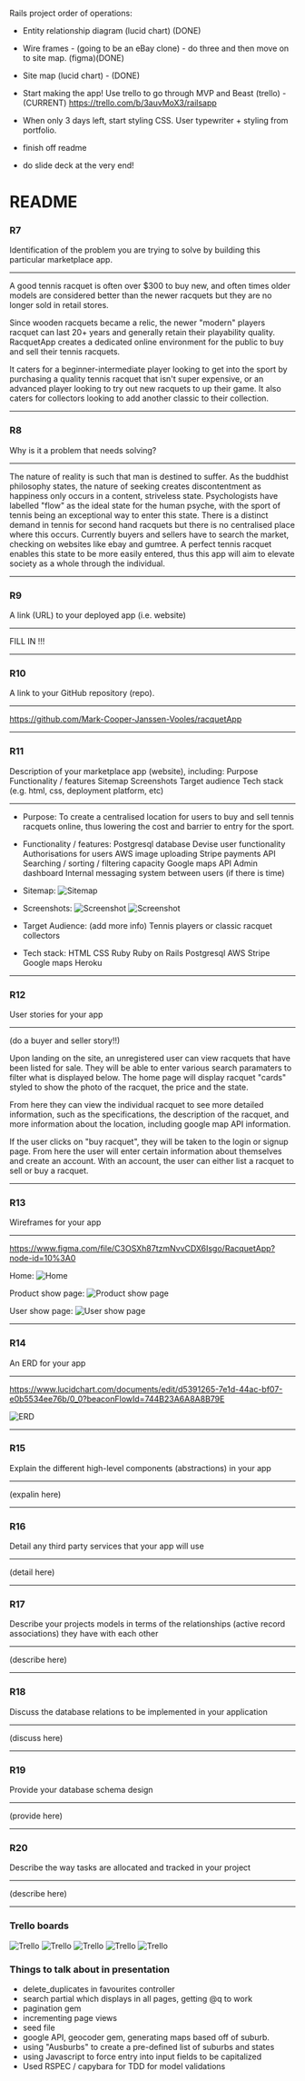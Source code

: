 Rails project order of operations:
- Entity relationship diagram (lucid chart) (DONE)
- Wire frames - (going to be an eBay clone) - do three and then move on to site map. (figma)(DONE)
- Site map (lucid chart) - (DONE)
- Start making the app! Use trello to go through MVP and Beast (trello) - (CURRENT)
https://trello.com/b/3auvMoX3/railsapp
- When only 3 days left, start styling CSS. User typewriter + styling from portfolio.

- finish off readme
- do slide deck at the very end!


# README

### R7 
Identification of the problem you are trying to solve by building this particular marketplace app.

---

A good tennis racquet is often over $300 to buy new, and often times older models are considered better than the newer racquets but they are no longer sold in retail stores. 

Since wooden racquets became a relic, the newer "modern" players racquet can last 20+ years and generally retain their playability quality. RacquetApp creates a dedicated online environment for the public to buy and sell their tennis racquets.

It caters for a beginner-intermediate player looking to get into the sport by purchasing a quality tennis racquet that isn't super expensive, or an advanced player looking to try out new racquets to up their game.  It also caters for collectors looking to add another classic to their collection.

---

### R8
Why is it a problem that needs solving?

---

The nature of reality is such that man is destined to suffer. As the buddhist philosophy states, the nature of seeking creates discontentment as happiness only occurs in a content, striveless state. Psychologists have labelled "flow" as the ideal state for the human psyche, with the sport of tennis being an exceptional way to enter this state. There is a distinct demand in tennis for second hand racquets but there is no centralised place where this occurs. Currently buyers and sellers have to search the market, checking on websites like ebay and gumtree. A perfect tennis racquet enables this state to be more easily entered, thus this app will aim to elevate society as a whole through the individual. 

---

### R9
A link (URL) to your deployed app (i.e. website)

---
FILL IN !!!

---

### R10
A link to your GitHub repository (repo).

---
https://github.com/Mark-Cooper-Janssen-Vooles/racquetApp

---

### R11
Description of your marketplace app (website), including:
Purpose
Functionality / features
Sitemap
Screenshots
Target audience
Tech stack (e.g. html, css, deployment platform, etc)

---

* Purpose: 
To create a centralised location for users to buy and sell tennis racquets online, thus lowering the cost and barrier to entry for the sport. 

* Functionality / features: 
Postgresql database
Devise user functionality
Authorisations for users
AWS image uploading
Stripe payments API
Searching / sorting / filtering capacity
Google maps API
Admin dashboard
Internal messaging system between users (if there is time)

* Sitemap:
![Sitemap](/docs/sitemap_racquetapp.png "Sitemap")

* Screenshots: 
![Screenshot](/docs/screenshot1.png "Screenshot")
![Screenshot](/docs/screenshot2.png "Screenshot")

* Target Audience: 
(add more info)
Tennis players or classic racquet collectors

* Tech stack:
HTML
CSS
Ruby
Ruby on Rails
Postgresql
AWS
Stripe
Google maps
Heroku

---

### R12

User stories for your app

---

(do a buyer and seller story!!)

Upon landing on the site, an unregistered user can view racquets that have been listed for sale. They will be able to enter various search paramaters to filter what is displayed below. The home page will display racquet "cards" styled to show the photo of the racquet, the price and the state. 

From here they can view the individual racquet to see more detailed information, such as the specifications, the description of the racquet, and more information about the location, including google map API information. 

If the user clicks on "buy racquet", they will be taken to the login or signup page. From here the user will enter certain information about themselves and create an account. With an account, the user can either list a racquet to sell or buy a racquet. 

---

### R13

Wireframes for your app

---

https://www.figma.com/file/C3OSXh87tzmNvvCDX6Isgo/RacquetApp?node-id=10%3A0

Home: 
![Home](/docs/home.png "Home")

Product show page: 
![Product show page](/docs/product_show.png "Product show page")

User show page:
![User show page](/docs/user_show.png "User show page")

---

### R14

An ERD for your app

---

https://www.lucidchart.com/documents/edit/d5391265-7e1d-44ac-bf07-e0b5534ee76b/0_0?beaconFlowId=744B23A6A8A8B79E

![ERD](/docs/RacquetApp.png "ERD")

---

### R15 

Explain the different high-level components (abstractions) in your app

---

(expalin here)

---

### R16

Detail any third party services that your app will use

---

(detail here)

---

### R17

Describe your projects models in terms of the relationships (active record associations) they have with each other

---

(describe here)

---

### R18

Discuss the database relations to be implemented in your application

---

(discuss here)

---

### R19

Provide your database schema design

---

(provide here)

---

### R20

Describe the way tasks are allocated and tracked in your project

---

(describe here)

---

### Trello boards

![Trello](/docs/trello1.png "Trello")
![Trello](/docs/trello2.png "Trello")
![Trello](/docs/trello3.png "Trello")
![Trello](/docs/trello4.png "Trello")
![Trello](/docs/trello5.png "Trello")

### Things to talk about in presentation
- delete_duplicates in favourites controller
- search partial which displays in all pages, getting @q to work
- pagination gem
- incrementing page views
- seed file
- google API, geocoder gem, generating maps based off of suburb.
- using "Ausburbs" to create a pre-defined list of suburbs and states 
- using Javascript to force entry into input fields to be capitalized 
- Used RSPEC / capybara for TDD for model validations